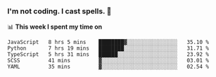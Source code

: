 ### I'm not coding. I cast spells. 🎩

📊 **This week I spent my time on**
<!--START_SECTION:waka-->
```text
JavaScript   8 hrs 5 mins    ████████▓░░░░░░░░░░░░░░░░   35.10 % 
Python       7 hrs 19 mins   ████████░░░░░░░░░░░░░░░░░   31.71 % 
TypeScript   5 hrs 31 mins   ██████░░░░░░░░░░░░░░░░░░░   23.92 % 
SCSS         41 mins         ▓░░░░░░░░░░░░░░░░░░░░░░░░   03.01 % 
YAML         35 mins         ▓░░░░░░░░░░░░░░░░░░░░░░░░   02.54 % 
```
<!--END_SECTION:waka-->
